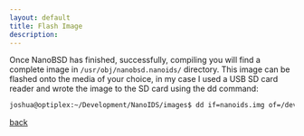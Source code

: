 ```yaml
---
layout: default
title: Flash Image
description: 
---
```


Once NanoBSD has finished, successfully, compiling you will find a complete image in ```/usr/obj/nanobsd.nanoids/``` directory.
This image can be flashed onto the media of your choice, in my case I used a USB SD card reader and wrote the image to the SD card using the dd command:
```bash
joshua@optiplex:~/Development/NanoIDS/images$ dd if=nanoids.img of=/dev/sda
```

[back](./)